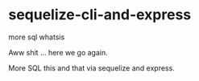 # sequelize-cli-and-express
 more sql whatsis


 Aww shit ... here we go again.



 More SQL this and that via sequelize and express.

